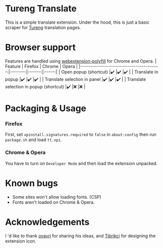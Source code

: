 # Tureng Translate
This is a simple translate extension. Under the hood, this is just a basic scraper for [Tureng](https://tureng.com) translation pages.

# Browser support
Features are handled using [webextension-polyfill](https://github.com/mozilla/webextension-polyfill) for Chrome and Opera.
| Feature                                 | Firefox | Chrome | Opera |
|----------------------------------------:|:-------:|:------:|:-----:|
| Open popup (shortcut)                   |✔️        |✔️       |✔️      |
| Translate in popup                      |✔️        |✔️       |✔️      |
| Translate selection in panel            |✔️        |✔️       |✔️      |
| Translate selection in popup (shortcut) |✔️        |❌      |❌     |

# Packaging & Usage
### Firefox
First, set `xpinstall.signatures.required` to `false` in `about:config` then run `package.sh` and load `tt.xpi`.
### Chrome & Opera
You have to turn on `Developer Mode` and then load the extension unpacked.

# Known bugs
* Some sites won't allow loading fonts. (CSP) 
* Fonts aren't loaded on Chrome & Opera.

# Acknowledgements
I 'd like to thank [oyavri](https://github.com/oyavri) for sharing his ideas, and [Tibrikci](https://github.com/Tibrikci) for designing the extension icon.
